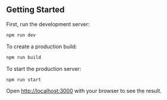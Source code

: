 ## Getting Started

First, run the development server:

```bash
npm run dev
```

To create a production build:

```bash
npm run build
```

To start the production server:

```bash
npm run start
```

Open [http://localhost:3000](http://localhost:3000) with your browser to see the result.
